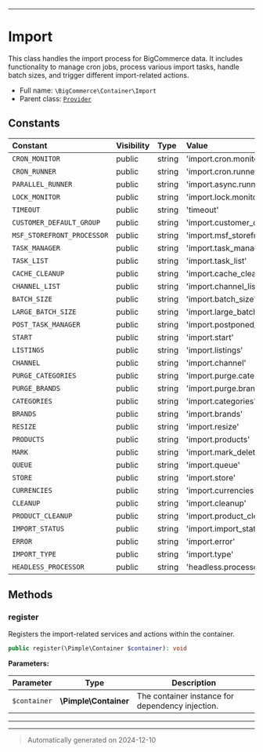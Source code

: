 ***

# Import

This class handles the import process for BigCommerce data. It includes functionality
to manage cron jobs, process various import tasks, handle batch sizes, and trigger
different import-related actions.



* Full name: `\BigCommerce\Container\Import`
* Parent class: [`Provider`](./Provider.md)


## Constants

| Constant | Visibility | Type | Value |
|:---------|:-----------|:-----|:------|
|`CRON_MONITOR`|public|string|&#039;import.cron.monitor&#039;|
|`CRON_RUNNER`|public|string|&#039;import.cron.runner&#039;|
|`PARALLEL_RUNNER`|public|string|&#039;import.async.runner&#039;|
|`LOCK_MONITOR`|public|string|&#039;import.lock.monitor&#039;|
|`TIMEOUT`|public|string|&#039;timeout&#039;|
|`CUSTOMER_DEFAULT_GROUP`|public|string|&#039;import.customer_default_group&#039;|
|`MSF_STOREFRONT_PROCESSOR`|public|string|&#039;import.msf_storefront_processor&#039;|
|`TASK_MANAGER`|public|string|&#039;import.task_manager&#039;|
|`TASK_LIST`|public|string|&#039;import.task_list&#039;|
|`CACHE_CLEANUP`|public|string|&#039;import.cache_cleanup&#039;|
|`CHANNEL_LIST`|public|string|&#039;import.channel_list&#039;|
|`BATCH_SIZE`|public|string|&#039;import.batch_size&#039;|
|`LARGE_BATCH_SIZE`|public|string|&#039;import.large_batch_size&#039;|
|`POST_TASK_MANAGER`|public|string|&#039;import.postponed_task_manager&#039;|
|`START`|public|string|&#039;import.start&#039;|
|`LISTINGS`|public|string|&#039;import.listings&#039;|
|`CHANNEL`|public|string|&#039;import.channel&#039;|
|`PURGE_CATEGORIES`|public|string|&#039;import.purge.categories&#039;|
|`PURGE_BRANDS`|public|string|&#039;import.purge.brands&#039;|
|`CATEGORIES`|public|string|&#039;import.categories&#039;|
|`BRANDS`|public|string|&#039;import.brands&#039;|
|`RESIZE`|public|string|&#039;import.resize&#039;|
|`PRODUCTS`|public|string|&#039;import.products&#039;|
|`MARK`|public|string|&#039;import.mark_deleted&#039;|
|`QUEUE`|public|string|&#039;import.queue&#039;|
|`STORE`|public|string|&#039;import.store&#039;|
|`CURRENCIES`|public|string|&#039;import.currencies&#039;|
|`CLEANUP`|public|string|&#039;import.cleanup&#039;|
|`PRODUCT_CLEANUP`|public|string|&#039;import.product_cleanup&#039;|
|`IMPORT_STATUS`|public|string|&#039;import.import_status&#039;|
|`ERROR`|public|string|&#039;import.error&#039;|
|`IMPORT_TYPE`|public|string|&#039;import.type&#039;|
|`HEADLESS_PROCESSOR`|public|string|&#039;headless.processor&#039;|


## Methods


### register

Registers the import-related services and actions within the container.

```php
public register(\Pimple\Container $container): void
```








**Parameters:**

| Parameter | Type | Description |
|-----------|------|-------------|
| `$container` | **\Pimple\Container** | The container instance for dependency injection. |





***


***
> Automatically generated on 2024-12-10
